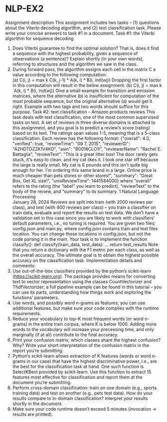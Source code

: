 # NLP-EX2

Assignment description 
This assignment includes two tasks – (1) questions about the Viterbi decoding algorithm, and (2) text 
classification task. Please write your concise answers to task #1 in a document. 
Task #1: the Viterbi algorithm for sequence decoding 
1. Does Viterbi guarantee to find the optimal solution? That is, does it find a sequence with the highest 
probability, given a sequence of observations (a sentence)? Explain shortly  (in your own words), 
referring to structures and the algorithm we saw in the class. 
2. During forward pass, the algorithm assigns each cell in the matrix C a value according to the 
following computation:  
(a)    C(i, j) = max
 k 
⁡C(k, j-1) * A(k, i) * B(i, ind(wj)) 
Dropping the first factor in this computation will result in the below assignment: 
(b)    C(i, j) = max
 k 
⁡ A(k, i) * B(i, ind(wj)) 
Give a small example for transition and emission matrices, where the alternative (b) is insufficient 
for computation of the most probable sequence, but the original alternative (a) would get it right. 
Example with two tags and two words should suffice for this purpose. 
Task #2: text classification – Amazon products reviews 
This task deals with text classification, one of the most common supervised tasks on text. A set of 
reviews in three diverse domains is attached to this assignment, and you goal is to predict a review’s 
score (rating) based on its text. The ratings span values 1-5, meaning that is a 5-class classification. 
Each review has the following format: 
{"overall": 4.0, "verified": true, "reviewTime": "09 7, 2015", "reviewerID": 
"A2HDTDZZK1V4KD", "asin": "B0018CLO1I", "reviewerName": "Rachel E. Battaglia", 
"reviewText": "This is a great litter box!  The door rarely gets stuck, it's easy 
to clean, and my cat likes it.  I took one star off because the large is really 
small.  My cat is 6 pounds and this isn't quite big enough for her.  I'm ordering 
this same brand in a large.  Online price is much cheaper than pets stores or other 
stores!", "summary": "Great Box, Get XL size!", "unixReviewTime": 1441584000} 
where “overall” refers to the rating (the “label” you learn to predict), “reviewText” to the body of the 
review, and “summary” to its summary. 
1 
Natural Language Processing  
January 28, 2024 
Reviews are split into train (with 2000 reviews per class), and test (with 400 reviews per class) – you 
train a classifier on train data, evaluate and report the results on test data. We don’t have a validation 
set in this case since you are likely to work with classifiers’ default parameters, i.e., no tuning is required. 
You are given two files: config.json and main.py, where config.json contains train and test 
files location. You can change these locations in config.json, but not the code parsing it in the 
main. Your task is to implement the function classify(): 
def classify(train_data, test_data): 
… 
return test_results 
Note that you return a dictionary with the F1 metric per each class, as well as the overall accuracy. The 
ultimate goal is to obtain the highest possible accuracy on the classification task. 
Implementation details and comments: 
1. Use out-of-the-box classifiers provided by the python’s scikit-learn (https://scikit-learn.org). The 
package provides means for converting text to vector representation using the classes 
CountVectorizer and TfidfVectorizer; a full pipeline example can be found in this tutorial – 
you can use its parts, understanding how things work and exploring the functions’ parameters. 
2. Use words, and possibly word n-grams as features; you can use additional features, but make sure 
your code complies with the runtime requirements. 
3. Reduce your vocabulary to top-K most frequent words (or word n-grams) in the entire train corpus, 
where K is below 1000. Adding more words to the vocabulary will increase your processing time, 
and only marginally (if at all) contribute to the final accuracy. 
4. Print your confusion matrix; which classes share the highest confusion? Why? Write your short 
interpretation of the confusion matrix in the report you’re submitting. 
5. Python’s scikit-learn allows extraction of K features (words or word n-grams in our case) that have 
the highest discriminative power, i.e., are the best for the classification task at hand. One such 
function is SelectKBest provided by scikit-learn. Use this function to extract 15 features most 
effective for classification and report them at the document you’re submitting. 
6. Perform cross-domain classification: train on one domain (e.g., sports training data) and test on 
another (e.g., pets test data). How do your results compare to in-domain classification? Interpret 
your results shortly in the document. 
7. Make sure your code runtime doesn’t exceed 5 minutes (invocation → results are printed).
